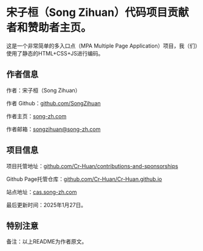 # 宋子桓（Song Zihuan）代码项目贡献者和赞助者主页。

这是一个非常简单的多入口点（MPA Multiple Page Application）项目，我（们）使用了静态的HTML+CSS+JS进行编码。

## 作者信息
作者：宋子桓（Song Zihuan）

作者 Github：[github.com/SongZihuan](https://github.com/SongZihuan)

作者主页：[song-zh.com](https://song-zh.com)

作者邮箱：[songzihuan@song-zh.com](mailto://songzihuan@song-zh.com)

## 项目信息
项目托管地址：[github.com/Cr-Huan/contributions-and-sponsorships](https://github.com/Cr-Huan/contributions-and-sponsorships)

Github Page托管仓库：[github.com/Cr-Huan/Cr-Huan.github.io](https://github.com/Cr-Huan/Cr-Huan.github.io)

站点地址：[cas.song-zh.com](https://cas.song-zh.com)

最后更新时间：2025年1月27日。

## 特别注意
备注：以上README为作者原文。